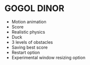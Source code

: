 # GOGOL DINOR
- Motion animation
- Score
- Realistic physics
- Duck
- 3 levels of obstacles
- Saving best score
- Restart option
- Experimental window resizing option
